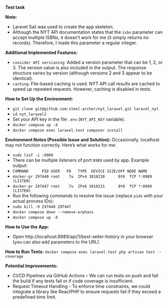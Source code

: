 **Test task**

**Note:**
* Laravel Sail was used to create the app skeleton.
* Although the NYT API documentation states that the `isbn` parameter can accept multiple ISBNs, it doesn't work for me (it simply returns no records). Therefore, I made this parameter a regular integer.

**Additional Implemented Features:**
* `consider API versioning`: Added a version parameter that can be 1, 2, or 3. The version value is also included in the output. The response structure varies by version (although versions 2 and 3 appear to be identical).
* `caching`: File-based caching is used. NYT API call results are cached to speed up repeated requests. However, caching is disabled in tests.

**How to Set Up the Environment:**
* `git clone git@github.com:steel-archer/nyt_laravel.git laravel_nyt`
* `cd nyt_laravel2`
* Set your API key in the file `.env` (`NYT_API_KEY` variable).
* `docker compose up -d`
* `docker compose exec laravel.test composer install`

**Environment Notes (Possible Issue and Solution):**
Occasionally, localhost may not function correctly. Here’s what works for me:
* `sudo lsof -i :8989`
* There can be multiple listeners of port `8989` used by app. Example output:
* `COMMAND      PID USER   FD   TYPE  DEVICE SIZE/OFF NODE NAME`
* `docker-pr 297440 root    7u  IPv4 3818230      0t0  TCP *:8989 (LISTEN)`
* `docker-pr 297447 root    7u  IPv6 3818231      0t0  TCP *:8989 (LISTEN)`
* Run the following commands to resolve the issue (replace `pids` with your actual process IDs):
* `sudo kill -9 297440 297447`
* `docker compose down --remove-orphans`
* `docker compose up -d`

**How to Use the App:**
* Open http://localhost:8989/api/1/best-seller-history in your browser (you can also add parameters to the URL).

**How to Run Tests:**
`docker compose exec laravel.test php artisan test --coverage`

**Potential Improvements:**
* CI/CD Pipelines via GitHub Actions – We can run tests on push and fail the build if any tests fail or if code coverage is insufficient.
* Request Timeout Handling – To enforce time constraints, we could integrate a library like ReactPHP to ensure requests fail if they exceed a predefined time limit.